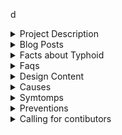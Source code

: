 d 
<details >
<summary>Project Description</summary>

Health is the most important and undervalued aspect of human life, and typhoid fever is one of the world's life-threatening infections. According to WHO, 11-20 million people get sick from typhoid each year, and 128 000 to 161 000 people die from it. <!--with at least one episode of culture-confirmed typhoid fever reported in 42 of 57 African countries between 1900 and 2018. The number of typhoid fever reports in Africa has increased over time and has been diverse between countries, with outbreaks reported in 15 countries and their intensity increasing over time [1].-->

Typhoid fever is caused by Salmonella typhi, a bacteria that finds it way into the intestine and bloodstream. It enters the body through the mouth and spends one to three weeks in the intestine. After this, it passes through the intestinal wall and into the bloodstream, where it spreads to other tissues and organs. Typhoid could be contracted through direct contact with an infected person's feces. Untreated, one in every four cases of typhoid results in death. If treatment is administered, less than 4 out of every 100 cases are fatal [1]. There are several factors that increase the risk of being infected by the Salmonella bacteria. These include visiting areas where typhoid fever is endemic, handling the microorganism, coming into contact with people infected with typhoid fever, having a weakened immune system, and drinking contaminated water.[2] Additionally, Typhoid fever symptoms include fever, abdominal pain, anorexia, headache, skin rashes, weightlessness, stomach distension, malaise, occult blood in the stool, haemorrhages, derilium, abdominal rigidity and epistaxis (bloody nose)[3].

The presence of S.typhi in blood, urine, stool or bone marrow can be used to diagnose the fever. However, due to self-medication, poor diagnosis, a lack of medical experts, and inadequate health institutions, a large number of deaths are linked with typhoid fever, necessitating the advancement and improvement of an accurate typhoid diagnosis system that is accessible to everyone. [3]. Typhoid fever is typically diagnosed using widal tests, blood culture, and stool culture. Widal test has been the most widely used due to its low cost, as most typhoid cases are reported in rural areas. However, [4] discovered that Widal test is not reliable for diagnosis of typhoid except with the integration of blood culture, for a higher accuracy.

These identified flaws which are; the alarming rate of reported typhoid cases and deaths, the inability of typhoid fever patients to communicate precisely how they feel, the inability of doctors and nurses to effectively communicate accurately what they observe, and laboratory results being strewn with errors caused by either carelessness on the part of technicians or instrument malfunction [3] have moved researchers to turn to Machine Learning, a subfield of Artificial Intelligence, to predict the presence of typhoid bacteria in the blood rapidly and accurately.

Machine learning mimics human learning by using data and algorithms. It works by learning from historical or existing data, which serves as input to a chosen algorithm, and by observing patterns and trends in the data, the model makes a prediction. It is currently well suited for analyzing medical data, and it is easier to achieve a goal because there is sufficient data available in the healthcare sector, but the tool required for effective analysis for the discovery of hidden relationships and data trends is lacking [1].

Various existing systems and diagnostic methods have been proposed by various researchers, but they still lack a high detection rate. As a result, this study proposes the use of Augmented Intelligence which combines human decision making and Artificial Intelligence to analyze images and predict the presence of Salmonella Typhi by integrating a machine learning model into the backend of a web application, and the frontend serving as an interface for interactions based on analysis and prediction between medical practisioners and the model for a rapid typhoid fever diagnosis and prediction.

REFERENCES

<!-- [1] Jong-Hoon, K., Justin, I., Prerana, P., Marianne, H., Ligia, M. C. E., Nimesh, P. ... Florian, M.(2019). A systematic review of typhoid fever occurrence in africa parasitology research. 69(5), 492-498. -->

[1] Abisoye, O., Douglas, I., Abisoye, B., & Elisha, R. nd. A machine learning based approach for the management of typhoid and malaria infection.

[2] Emmanuel, P., Nuhu, M., Lynn, M., Maikudi, H., Zainab, U., Rimamnyang, C. ... David, P. D. (2022). Enteric fever pattern among patients attending general hospital kaltungo. 15(1), 1-5.

[3] Oguntimilehin, A., Adetunmbi, A. O., & Olatunji, K. A.(2014). A machine learning approach to clinical diagnosis of typhoid fever. 4(6), 961-969.

[4] Akili, M., George, M. Bwire., & Mecky, I. N. M. (2019). Performance of widal test and stool culture in the diagnosis of typhoid fever among suspected patients in dar es salaam, tanzania. 12(316).

</details>





<details>
<summary>Blog Posts</summary>
<details>
    <summary>Why typhoid is deadly if undiagnosed in time</summary>
    Salmonella typhi, a bacteria, causes typhoid fever. Once inside a host's body, it makes its way to the intestine and bloodstream. It stays in the intestine for 1 to 3 weeks before passing through the intestinal wall and into the bloodstream, where it spreads to other tissues and organs. Salmonella infection is usually not life-threatening and can be treated if detected early, but a delay in diagnosis or a misdiagnosis can result in fatal organ failure or death if the fever spreads throughout the body. Serious complications could occur if typhoid is not treated early and  correctly diagnosed especially in infants and young children, older adults, transplant recipients, pregnant women, and people with weakened immune systems.

Serious Complications that were observed in people with typhoid fever include:
[More details can be found here](https://www.ncbi.nlm.nih.gov/pmc/articles/PMC7754788/)

Abdominal Problems

Intestinal Perforation/Bleeding [found here](https://thydoc.com/health-blog/typhoid-fever-symptoms-causes-prevention-of-typhoid-fever/): The most lethal complication of typhoid fever is intestinal bleeding. It appears during the third week of illness. A perforation in the intestine occurs when a hole develops in the small or large intestine, allowing intestinal contents to spill into  the abdominal cavity and causing symptoms such as severe abdominal pain, nausea, vomiting, and sepsis. This life-threatening complication requires immediate medical attention. Other possible abdominal complications include:

- Gastrointestinal hemorrhage
- Hepatitis
- Cholecystitis

Cardiovascular Problems

Myocarditis[found here](https://academic.oup.com/omcr/article/2018/12/omy106/5208324): Myocarditis caused by Salmonella is unusual, but it can emerge in regions where typhoid contraction is prevalent. It is the swelling of the myocardium (heart muscles) which can lead to acute heart failure and chronic dilated cardiomyopathy. A person with salmonella myocarditis experienced severe chest pain with radiating sensations. Other cardiovascular issues that could arise include:
- asymptomatic
- electrocardiographic changes
- shock

Neuropsychiatric problems [found here](https://sciworthy.com/how-salmonella-bacteria-get-into-the-brain/): Bacteria, humans, and so on, have the most difficult time entering the brain. Though complications involving the central nervous system are relatively rare, Salmonella can enter the brain and cause significant damage by releasing specific proteins (OmpA and SPI-1) that trick the cells on the blood-brain barrier, allowing the bacteria to bypass the blood-brain barrier and cause a brain malfunction. Over the years, a variety of complications have been reported, including:
- Encephalopathy
- Delirium
- Psychotic states
- Meningitis
- Coordination impairment

Respiratory problems [found here](https://www.ncbi.nlm.nih.gov/pmc/articles/PMC5094264/): Salmonella may be a pathogenic cause of illness in the lungs, causing respiratory problems. The bacteria could enter the airways, causing Bronchitis, or cause an infection in one or both lungs, resulting in Pneumonia.

Hematologic problems [found here](https://www.pjms.com.pk/issues/aprjun109/article/article1.html): Typhoid fever frequently causes hematological abnormalities. Salmonella infections cause hematological disorders, which mainly affects the blood and blood-forming organs. Typhoid fever is characterized by hematological alteration such as:

- Anemia
- Leucopoenia
- Eosinophilia
- Thrombocytopenia
- Sub clinical disseminated intravascular coagulation.
 </details>
 <details>
    <summary>Typhoid: How do I treat it and how often</summary>
    How do I treat Typhoid
[found here](https://www.nhs.uk/conditions/typhoid-fever/treatment/) and [here](https://www.mayoclinic.org/diseases-conditions/typhoid-fever/diagnosis-treatment/drc-20378665)

The only effective treatment for typhoid fever is through the use  of antibiotics. Antibiotics work in some stages of the fever, but it may not work in others especially if the bacteria is antibiotic resistant. Antibiotic resistance develops in bacteria when the bacteria has changed over time and antibotics have no effect on the bacteria. To treat typhoid in a body that is already resistant to antibiotics, you may need to purchase more expensive antibiotics or take the ones you already use for a longer period of time but with guidance from a doctor. Drinking water when typhoid symptoms appear is highly recommended because it will help prevent dehydration caused by a prolonged fever and diarrhoea. Antibiotics that are commonly prescribed include:

- Ciprofloxacin (Cipro)
- Azithromycin (Zithromax)
- Ceftriaxone (injectable antibiotic)
- Cephalosporins

Stages of fever and their treatments

The first and second stage

An individual will only experience some of the symptoms of typhoid fever in the first stage, such as a dry cough, or headache. Fever may or may not develop. Even if it does, your temperature will not rise much above normal. The infection at the first stage is usually treatable at home. Progressing to the second stage, the fever is high at this stage, and the stomach becomes distended and there may be signs of weightloss. The individual may experience both fatigued and agitated feelings.  Antibiotics at both stages can be used to treat typhoid at home, but in some cases you may need to be admitted to the hospital.

The third and fourth stage

Complications begin to emerge in the third and fourth stages. There is extremely high fever and might result to abdominal hemorrhage due to severe intestinal perforation. Encephalitis, or brain inflammation, may develop. The person may become dehydrated, which intensifies delirium. The individual will be unable to sit or stand. Hospitalization is usually advised at these stages. In severe cases, an injectable antibiotic may be prescribed and in the case of life-threatening conditions, surgery may be required.
 </details>
 <details>
    <summary>World antimicrobial awareness week</summary>
    World anti-microbial awareness week

Anti-microbials are antibiotics, antifungals, antivirals, and anti-parasites that form the foundation of medicine. They enable the successful treatment of potentially fatal infections. However, antimicrobial overuse and misuse have emerged as the primary causes of antimicrobial resistance (AMR).

Antimicrobial resistance (AMR) occurs when bacteria, viruses, fungi, and parasites evolve over time and no longer respond to medications, making infections more difficult to treat and increasing the risk of disease spread, severe illness, and death. Antibiotics and other antimicrobial medicines become ineffective as a result of drug resistance, and infections become increasingly difficult or impossible to treat. The proper use of antimicrobial drugs aids in the preservation of the efficacy of critical medical treatments.

AAntimicrobial resistance (AMR) has evolved into one of the most serious health threats that humanity faces today. In May 2015, the Sixty-eighth World Health Assembly endorsed a global action plan to address the growing problem of antibiotic and other antimicrobial resistance. One of the plan's main goals is to raise awareness and understanding of AMR through effective communication, education, and training.

World Antimicrobial Awareness Week (WAAW) is an annual global campaign held from November 18 to November 24 to raise awareness of this critical global health issue, aid understanding of AMR and encourage best practices among the general public, health stakeholders, and policymakers, all of whom play an important role in preventing the emergence and spread of AMR. People are needed to raise awareness and prevent resistance by practicing responsible antimicrobial use and following the advice of health care providers.

For more Information about WAAW activities, [check here](https://www.who.int/campaigns/world-antimicrobial-awareness-week/2021/go-blue-campaign), and resources is below. Sign up for the WAAW and AMR newsletter for future details.

What leads to Antimicrobial resistance.

- Overuse of antimicrobials
- Misuse of antimicrobials.
- Sharing or using leftover antimicrobial medicines.
- Not taking your prescribed treatment in full, even after youstart feeling better.
- Self-medication without knowing the exact cause of a disease can lead to drug resistance.

How to prevent antimicrobial resistance

- Seek medical advice when you are ill.
- Take antibiotics and other antimicrobials only when prescribed.
- Complete the full treatment regimen as prescribed.
- Get vaccinated.
- Wash your hands regularly.
- Practice safer sex.

Effects of Antimicrobial Resistance

- It leads to a longer treatment time.
- A higher health cost.
- A life long disability.
- Death.
 </details>
 <details>
    <summary>Typhoid: How do I know I have typhoid</summary>

Typhoid fever is caused by the bacteria Salmonella Typhi that enters the intestine. It stays in the intestine for one to three weeks, the White blood cells carry the bacteria throughout the bloodstream, it then enters the bloodstream and spreads to other tissues and organs after passing through the intestinal wall. When someone has typhoid fever, you can tell by their symptoms and how they feel,but a test should be performed to be certain. Typhoid is usually not fatal if caught early and treated promptly. When it is not treated promptly, it becomes a problem.

Typhoid fever is common in areas with limited access to clean and purified water and its mode of transmission could be through contaminated water and food or through close contact with someone infected or the feces of an infected person. Traveling to countries where there is no clean drinking water or proper sewage disposal increases the risk of salmonella infection. In most cases, salmonella infection is caused by consumption of undercooked or raw meat, poultry, eggs or egg products, or drinking milk that hasn't gone under pasturization. The incubation period, or the time between exposure and illness, can last anywhere from 6 hours to 6 days. People who have salmonella infection frequently believe they have the stomach flu.

Most people experience diarrhoea, fever, and stomach (abdominal) cramps within 8 to 72 hours of exposure. Most healthy people recover in a few days to a week without any special treatment. Some people with salmonella infection have no symptoms and they become carriers and sometimes are usually the source of an outbreak. People having diarrhoea as their symptomps can experience severe dehydration. If the infection spreads beyond the intestines, life-threatening complications may occur. The symptoms of typhoid can be used to predict whether or not you have the fever. Symptoms are likely to emerge gradually, sometimes one to three weeks after disease exposure. The symptomps of typhoid include but are not limited to:
Nausea
Headache
Sweating
Diarrhoea
Dry cough
Chest rash
Muscle aches
Fever and Chills
Blood in the stool
Stomach (abdominal) cramps
Weakness and severe fatigue
Loss of appetite and weight loss
Delirium and hallucinations(Late symptoms)

When to See a Doctor?
You should consult a doctor immediately you notice signs and symptoms of typhoid fever. You should consult a specialist who is familiar with these areas to diagnose and treat typhoid. A lot of complications and deaths caused by Salmonella have been associated with late diagnosis or misdiagnosis. You can check here for the [Mboalab accurate diagnoser](linkComingSoon)

 </details>
 <details>
    <summary>Typhoid: Causes, Symptoms, Treatments and Preventions</summary>

Typhoid Fever also known as Enteric Fever, is caused nby a bacteria known as Salmonella Typhi. Typhoid has become a global issue and a threat to humanity because it is a serious issue which needs attention. There are certain things done that leads to contact with Salmonella Typhi. We will discuss these causes, as well as symptoms which could have correlations with typhoid fever, and preventions. For Treatments [see here](linkComingSoon)

Causes of Typhoid

Typhoid is caused by the bacteria called Salmonella typhi however, different situations lead to the ingestion of Salmonella, some of which are:

- Poor hygienic conditions
- Taking unsafe drinkable water
- Eating Contaminated food.
- Direct contact with someone infected.

Where is typhoid most prevalent?
Typhoid is most prevalent in these parts of the world
Asia
Africa
Caribbean
Central America
South America

Symptoms of typhoid?
The symptomps of typhoid include but are not limited to:

Fever 
Chills
Nausea
Headache
Diarrhoea
Sweating
Dry cough
Skin rashes
Muscle aches
Enlarged liver
Blood in the stool
Stomach (abdominal) cramps
Weakness and severe fatigue
Loss of appetite and weight loss
Delirium and hallucinations(Late symptoms)


How can I prevent Typhoid

It is preferable to avoid infection than to try to find a remedy. Although achieving public health goals that can help prevent and combat typhoid fever in many developing nations may be challenging, however, some measures that can be taken by individuals includes:
— Taking safe drinkable water
- Having better sanitation
- Having sufficient medical care. -
- Getting vaccinated (It aids in the development of immunity against bacteria within the body, which aids in the prevention of infection. However, vaccination does not guarantee that you will not become infected. Furthermore, because the vaccine's efficacy degrades over time, repeated immunizations would be required).

 </details>
 <details>
    <summary>What should I eat and avoid when I have typhoid</summary>
    Typhoid fever also known as Enteric fever ia a rare fever in developed countries but is common in developing countries. It can become a threat as typhoid may even lead to serious health problems. Typhoid is caused by a bacteria called Salmonella typhi, which can be very harmful for a human body.
It is passed on or contracted through contaminated food or water – unclean sewage-infested water or food. It spreads between individuals by direct contact with the faeces of an infected individual. Therefore, it is imperative for the person to wash hands properly after using the toilet. Diet changes are not the ideal way to treat typhoid fever, but it can surely help in reducing typhoid symptoms.

Foods to Consider when you have typhoid

Carbohydrates: During typhoid fever, a lot of energy is lost annd a better option for recovery is foods that are high in carbohydrates. Foods like porridge and boiled rice are suggested.

High calorie diet: During the course of the infection, a typhoid patient will undoubtedly lose weight. It is best to eat high-calorie, easily digestible foods to manage or prevent this weight loss. Bananas, potatoes, cereals, and other foods are examples.

Fruits with high Water content: Sweating and diarrhoea are symptoms of typhoid fever, and both cause water loss in the body, which can lead to dehydration. Fruits with a high water content are highly recommended for balancing the body's water level. Grapes, watermelons, and apricots are some examples.

Soups and broth: Soups are nutritious, digestible, and simple to make at home. They are relieving options that can help you fight fatigue and increase your energy. Vegetable soup, carrot soup, mushroom soup, and clear light chicken soup are all recommended.

Cooked Vegetables: Eating cooked vegetables will supply your body with the nutrients it needs to grow stronger. Vegetables that have been cooked or boiled, such as potatoes, carrots, beets, raw papaya, and squash, are excellent choices.

Fluids: It is critical to maintain your fluid levels and avoid dehydration while recovering from typhoid because dehydration is a major effect of the infection Water, herbal tea, glucose water, fresh fruit juices, and coconut water can all help to cleanse and revitalise your system.

Diary products: Typhoid patients suffer from protein deficiency during their illness. To get enough protein, it is recommended to consume dairy products such as yogurt, milk, and so on. Yogurt is strongly advisable because it is one of the best probiotic foods. Probiotics are good bacteria that aid in the improvement of your health and the treatment of many infections.

General Takeaways

- Consume easily digestible foods.
- Eat high-calorie diets
- Drink dairy products like milk
- Consume plenty of fluids.
- Consume immune-boosting foods to help boost your immune system.

Foods to Avoid

High Fiber: Fiber-rich foods are difficult to digest and put strain on the digestive system. Because typhoid has already weakened your digestive system, putting additional strain on it will worsen your condition.
Avoid all high-fiber foods because they are difficult to digest and put strain on your digestive system. Patients with typhoid have an upset stomach, which is exacerbated by eating fiber-rich foods. Raw fruits, oats, barley, seeds, whole grains, nuts, and legumes should all be avoided.

Oily and fried foods: Avoid all fried and oily foods while suffering from typhoid. These foods are hard to digest and they also put strain on your stomach. Remove chips, pakoras, frames, and other processed foods from your diet.

Spicy Food: Spicy and fried foods are strictly forbidden on the typhoid diet. Spicy foods can cause digestive and intestinal irritation. Inflammation should be avoided to the greatest extent possible. Hot peppers, paprika, cayenne pepper, chilli, vinegar, and other spicy foods should be avoided.

Dry Fruits: Dry fruits are nutritious but rather high in fiber. Dry fruits such as walnuts, almonds, and pistachios should be avoided during typhoid to relieve stomach pressure.

As previously stated, the main goal of a typhoid diet is to relieve digestive distress by adding and removing specific food items from your diet.
If you have typhoid, we understand that you may have certain cravings and that it can be difficult to avoid certain foods. However, it is recommended that you follow the diet rules so that your condition does not worsen and you can eat whatever you want in no time.
It is advised that you return to your normal diet after recuperating so that your body can resume its normal food intake and digestion routine.

Once again, keep in mind that a typhoid diet will not help treat or prevent typhoid fever and will only relieve stomach upset.

 </details>
 <details>
    <summary>Why should I use the Mboalab online typhoid diagnoser</summary>


Diagnosis[found here](https://www.sciencedirect.com/topics/biochemistry-genetics-and-molecular-biology/widal-test)and[here](https://www.testing.com/tests/widal-test/)

The symptoms that are observed in a person can be used to predict typhoid. However, a test is always the best way to be sure because any incorrect diagnosis or misinterpretation of symptoms by medical professionals—including doctors and nurses—could result in serious complications like intestinal bleeding or even fatality. The Widal test is the most frequently used test for tyhoid diagnosis.


The Felix-Widal test, also known as the Widal test, was created many years ago and is still one of the most popular diagnostic tests in use today. It finds antibodies that clump together against the O and H antigens of S. Typhi. The widal test is still used in many developing nations where enteric fever is endemic and limited resources necessitate the use of quick, inexpensive testing alternatives, even though it is no longer frequently performed in developed nations. The Widal test has significant limitations in its sensitivity and specificity, despite the fact that the procedure is simple to use. This raises questions about the test's reliability. An early stage of the illness may cause a false-negative Widal test, and a prior infection or exposure may cause a false-positive Widal test.

The Widal test is still used in resource-constrained continents (like Africa, Asia, etc.) in spite of its drawbacks. Widal tests can be affected by a number of variables, so it is best not to place too much reliance on them, according to researchers. The use of cultures, particularly blood cultures, is rather advised until another straightforward, affordable, and trustworthy choice becomes available.

A culture test can be run on the bone marrow, stool, blood, or urine. A small sample of your blood is placed on a special medium during a blood culture, which promotes the growth of bacteria. The presence of typhoid bacteria is examined in the culture under a microscope.However, a blood culture can be labor and time-intensive in regions of the world without access to automated machinery. Due to the Widal test's expediency, simplicity, and affordability, developing nations like those in Africa are left with no choice but to use it.

The limitations in the sensitivity of a widal test, mis diagnosis, errors gotten from lab reslts due to probably a lab technician carelessness or instruments, the inability of a patient being able to communicate precisely and concisely what they feel and observe, the inability of the doctors and nurses being able to tell what they feel, labor, cost and time intesiveness of cultures have all lead the Mboalab community to develop adequate diagnostic testing for enteric fever.

What Mboalab Diagnoser  solves:

- It eliminates mis dignosis
- Eliminates the mis-interpretation gotten from how patients communicate what they feel to doctors and how doctors communicate what they observe too
- it Eliminates the mis-interpretation of doctors observations
- It saves time as a patient get diagnosed in a short time.
- It is not labour or cost intensive.
  

How does the Mboalab Diagnoser work?
The diagnoser is able to predict if you have typhoid because we have combined our human doctors intelligence with AI systems to give results. Our AI system has been trained based on data and symptoms of people infected with Salmonella to give accurate and rapid diagnosis 

How do I use the Mboalab diagnoser?
The diagnoser works in two phases.
1.It collects the symptoms of a patient to predict if you have typhoid and even go further to predict the severity of the typhoid.
2. It takes the smear image and compares it against other known cases it has seen. It also allows you to analyze the image.

 </details>
 <details>
    <summary>Eliminating typhoid globally</summary>
    Coming soon
 </details>


</details>

<details>
<summary>Facts about Typhoid</summary>
Did you know that

- Typhoid fever is a life-threatening infection caused by the bacteria Salmonella Typhi.
- Typhoid fever caused by the bacteria Salmonella Typhi While Paratyphoid fever is caused by the bacteria Salmonella Paratyphi. 
- Typhoid is more severe than Paratyphoid infections.
- Salmonella Typhi and Salmonella Paratyphi live only in humans but other Salmonella can also affect animals.
- Typhoid can lead to death.
- You can have typhoid and show no symptoms of it
- Overuse of antibiotics can make Salmonella antibiotic resistant
- Typhoid can be treated completely when it is diagnosed early
- Typhoid can lead to serious complications like intestinal bleeding when not treated or diagnosed early.
- Typhoid kills about 121,000 - 161,000 people per year.
- About 11-20 million peop;e get infected by Salmonella per year.
- A person can be a Salmonella carrier and become the source of an endemic
- Salmonella infection can be gotten through contact with an infected person's feces
- Avoiding foods that are high in fibre, oily and spicy can relieve you when you have typhoid.
- Typhoid affects children, pregnant women, aged people and people with weakened immune system the most.
- A vaccine does not guarantee that you won't be affected.
- Typhoid is more prevalent in countries with poor saanitation.
- You can get typhoid when a person that has typhoid cooks or serves your food.
- Typhoid can make you dehydrated.
- Taking foods that are hih in calories, carbohydrates, fruits high in water, cooked vegetables and fluids can help relieve you when you have typhoid.
- Changing your diets cannot treat typhoid
- Antibiotics cure Typhoid.
- Typhoid is a global health issue
- Typhoid is most prevalent in these continents Asia, Africa, South America and also the Central America and the Caribbean
</details>


<details>
<summary>Faqs</summary>
<dl>
<dt>Q: What is Typhoid?</dt>
<dd>A: Typhoid is a fever that leads to serious health issues if untreated or undiagnosed on time.</dd> 
<dt>Q: Is Typhoid the same thing as Paratyphoid?</dt>
<dd>A: No. Paratyphoid is less severe than Typhoid.</dd>
<dt>Q: What causes Typhoid</dt>
<dd>A: A bacteria called Salmonella Typhi</dd>
<dt>Q: Can anyone use the Mboalab's online diagnoser</dt>
<dd>A: No, It is only for Medical Practisioners</dd>
</dl>

</details>

<details>
<summary>Design Content</summary>

Figma was used for making the design and it can be found [here](https://www.figma.com/file/W82kMHILQiWTZGbqRnrlWT/Untitled?node-id=6%3A164)
</details>
<details>
<summary>Causes</summary>
The cause of Typhoid is strictly Salmonella Typhi. However, there are several factors that increase the risk of being infected by the Salmonella bacteria. These include:

- Visiting areas where typhoid fever is endemic.
- Handling the micro-organism. 
- Coming into contact with people infected with typhoid fever. 
- Drinking contaminated water.
- Poor hygienic conditions
- Eating Contaminated food.
- Direct contact with an infected person's feces.
  
  

</details>
<details>
<summary>Symtomps</summary>

- Fever 
- Chills
- Nausea
- Diarrhoea
- Sweating
- Dry cough
- Skin rashes
- Muscle aches
- Enlarged liver
- Blood in the stool
- Stomach (abdominal) cramps
- Weakness and severe fatigue
- Loss of appetite and weight loss
- Delirium and hallucinations (Late symptoms)

</details>


<details >
<summary>Preventions</summary>
Here are some preventive measures that should be taken.

- Take safe drinkable water
- Have better and adequate sanitation
- Have sufficient medical care. 
- Get vaccinated.
- Seek medical advice when you are ill.
- Take antibiotics and other antimicrobials only when prescribed.
- Complete the full treatment regimen as prescribed.
- Wash your hands regularly.
- Avoid places where typhoid is endemic.
- Avoid places that are pervalent to typhoid.
- Don't drink unpasteurized milk.
</details>


<details>
<summary>Calling for contibutors</summary>

MboaLab is an open and collaborative space located in Yaoundé, Cameroon. The aim of MboaLab is to catalyse sustainable local development and improve people’s living conditions through open science and your skills are needed in the community to help achieve some of the sustainable development goals.


You can contribute to our other projects [here](https://github.com/Mboalab) or you can choose to work on this particular project. Even if issues do not seem to appear on our github pages, you can always check the system for issues you can raise as that's a contribution too. 

The typhoid diagnostics [project](https://github.com/ps-19/Typhoid-screener-App), is an open source project, anyone from anywhere can and is welcome to work on it. 
To work on this particular project, there are some skillsets required for
Backend development, Frontend development, Machine Learning, UI/UX, and Technical Documentation

For the backend development, we require these technologies
- Express
- Node js
- Mongo DB
- Knowledge of APIs
  
For the frontend development, we require these technologies
- HTML
- CSS
- Javascript
- React
- Bootstrap
  
For UI/UX, we require these
Research on how a medical website should look and how to make user experience for our users the best. Technologies required include:
- Canva
- Figma

Coming in as a new contributor?
- Go through the codes and conduct guiding the community [here](https://github.com/Mboalab/Outreachy_December_2022-March_2023-Internships-Typhoid-diagnostics-Project/blob/main/Code%20of%20Conduct/CoC.md)
- Check out issues that can be solved or issues that can be raised based on the existing system on our github page [here](https://github.com/ps-19/Typhoid-screener-App)
- Join our community slack channel [here](https://join.slack.com/t/mboalab/shared_invite/zt-1hqd78jw2-MR5cqlHN2M1_T9k8Unmaug) and whatsapp [here](https://chat.whatsapp.com/FL1te2yu2bg4wlYzuk43Ek).
- Decide on the issue you want to work on, we have some good [first issues](https://github.com/ps-19/Typhoid-screener-App/issues) for new open source contributors, comment on the issue, get assigned and start working on it
- Optional: Sign up for our news letters [here](comingSoon)
</details>


